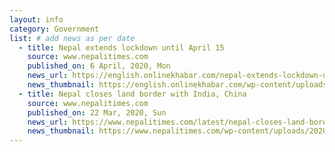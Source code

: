 ```yaml
---
layout: info
category: Government
list: # add news as per date
  - title: Nepal extends lockdown until April 15
    source: www.nepalitimes.com
    published_on: 6 April, 2020, Mon
    news_url: https://english.onlinekhabar.com/nepal-extends-lockdown-until-april-15.html
    news_thumbnail: https://english.onlinekhabar.com/wp-content/uploads/2020/03/nepal-lockdown-2.jpg
  - title: Nepal closes land border with India, China
    source: www.nepalitimes.com
    published_on: 22 Mar, 2020, Sun
    news_url: https://www.nepalitimes.com/latest/nepal-closes-land-border-with-india-china/
    news_thumbnail: https://www.nepalitimes.com/wp-content/uploads/2020/03/Nepal-closes-its-border-with-India-due-to-coronavirus-pandemic-NT.jpg
---
```

